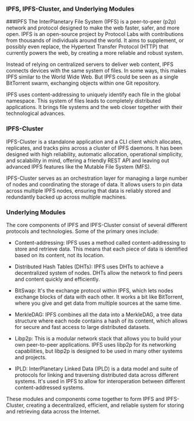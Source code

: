 ### IPFS, IPFS-Cluster, and Underlying Modules

###IPFS
The InterPlanetary File System (IPFS) is a peer-to-peer (p2p) network and protocol designed to make the web faster, safer, and more open. IPFS is an open-source project by Protocol Labs with contributions from thousands of individuals around the world. It aims to supplement, or possibly even replace, the Hypertext Transfer Protocol (HTTP) that currently powers the web, by creating a more reliable and robust system.

Instead of relying on centralized servers to deliver web content, IPFS connects devices with the same system of files. In some ways, this makes IPFS similar to the World Wide Web. But IPFS could be seen as a single BitTorrent swarm, exchanging objects within one Git repository.

IPFS uses content-addressing to uniquely identify each file in the global namespace. This system of files leads to completely distributed applications. It brings file systems and the web closer together with their technological advances.

### IPFS-Cluster
IPFS-Cluster is a standalone application and a CLI client which allocates, replicates, and tracks pins across a cluster of IPFS daemons. It has been designed with high reliability, automatic allocation, operational simplicity, and scalability in mind, offering a friendly REST API and leaving out advanced IPFS features like the Mutable File System (MFS).

IPFS-Cluster serves as an orchestration layer for managing a large number of nodes and coordinating the storage of data. It allows users to pin data across multiple IPFS nodes, ensuring that data is reliably stored and redundantly backed up across multiple machines.

### Underlying Modules
The core components of IPFS and IPFS-Cluster consist of several different protocols and technologies. Some of the primary ones include:

* Content-addressing: IPFS uses a method called content-addressing to store and retrieve data. This means that each piece of data is identified based on its content, not its location.

* Distributed Hash Tables (DHTs): IPFS uses DHTs to achieve a decentralized system of nodes. DHTs allow the network to find peers and content quickly and efficiently.

* BitSwap: It's the exchange protocol within IPFS, which lets nodes exchange blocks of data with each other. It works a bit like BitTorrent, where you give and get data from multiple sources at the same time.

* MerkleDAG: IPFS combines all the data into a MerkleDAG, a tree data structure where each node contains a hash of its content, which allows for secure and fast access to large distributed datasets.

* Libp2p: This is a modular network stack that allows you to build your own peer-to-peer applications. IPFS uses libp2p for its networking capabilities, but libp2p is designed to be used in many other systems and projects.

* IPLD: InterPlanetary Linked Data (IPLD) is a data model and suite of protocols for linking and traversing distributed data across different systems. It's used in IPFS to allow for interoperation between different content-addressed systems.

These modules and components come together to form IPFS and IPFS-Cluster, creating a decentralized, efficient, and reliable system for storing and retrieving data across the Internet.